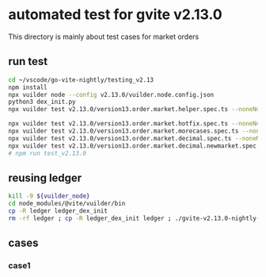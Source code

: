# automated test for gvite v2.13.0

This directory is mainly about test cases for market orders 

## run test
```bash
cd ~/vscode/go-vite-nightly/testing_v2.13
npm install
npx vuilder node --config v2.13.0/vuilder.node.config.json
python3 dex_init.py
npx vuilder test v2.13.0/version13.order.market.helper.spec.ts --noneNode true

npx vuilder test v2.13.0/version13.order.market.hotfix.spec.ts --noneNode true
npx vuilder test v2.13.0/version13.order.market.morecases.spec.ts --noneNode true
npx vuilder test v2.13.0/version13.order.market.decimal.spec.ts --noneNode true
npx vuilder test v2.13.0/version13.order.market.decimal.newmarket.spec.ts --noneNode true
# npm run test_v2.13.0
```

## reusing ledger
```bash
kill -9 ${vuilder_node}
cd node_modules/@vite/vuilder/bin
cp -R ledger ledger_dex_init
rm -rf ledger ; cp -R ledger_dex_init ledger ; ./gvite-v2.13.0-nightly-202209271223 virtual
```

## cases
### case1
